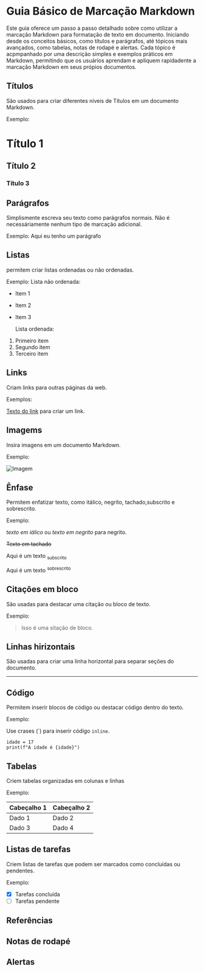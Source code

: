 # Guia Básico de Marcação Markdown
Este guia oferece um passo a passo detalhado sobre como utilizar  a marcação Markdown para formatação de texto em documento. Iniciando desde os conceitos básicos, como títulos e parágrafos, até tópicos mais avançados, como tabelas, notas de rodapé e alertas. Cada tópico é acpmpanhado por uma descrição simples e exemplos práticos em Markdown, permitindo que os usuários aprendam e apliquem rapidadente a marcação Markdown em seus própios documentos.

## Títulos
São usados para criar diferentes níveis de Títulos em um documento Markdown.

Exemplo:
# Título 1
## Título 2
### Título 3

## Parágrafos 
Simplismente escreva seu texto como parágrafos normais. Não é necessáriamente nenhum tipo de marcação adicional.

Exemplo:
Aqui eu tenho um parágrafo

## Listas
permitem criar listas ordenadas ou não ordenadas.

Exemplo:
Lista não ordenada: 

* Item 1
* Item 2
* Item 3

  Lista ordenada:
  
1. Primeiro item
2. Segundo item
3. Terceiro item 
  
## Links
Criam links para outras páginas da web.

Exemplos: 

[Texto do link](URL) para criar um link.

## Imagems
Insira imagens em um documento Markdown.

Exemplo:

![Imagem](URL_da_imagem)

## Ênfase
Permitem enfatizar texto, como itálico, negrito, tachado,subscrito e sobrescrito.

Exemplo:

*texto em iálico* ou _texto em negrito_ para negrito.

~~Texto em tachado~~

Aqui é um texto <sub> subscrito </sub>

Aqui é um texto <sup> sobrescrito </sup>

## Citações em bloco
São usadas para destacar uma citação ou bloco de texto.

Exemplo:

> Isso é uma sitação de bloco.

## Linhas hirizontais
São usadas para criar uma linha horizontal para separar seções do documento.

---

## Código 
Permitem inserir blocos de código ou destacar código dentro do texto.

Exemplo:

Use crases (\`) para inserir código `inline`.

```
idade = 17
print(f"A idade é {idade}")
```
## Tabelas
Criem tabelas organizadas em colunas e linhas 

Exemplo:

| Cabeçalho 1 | Cabeçalho 2 |
|-------------|-------------|
| Dado 1      | Dado 2      |
| Dado 3      | Dado 4      |

## Listas de tarefas
Criem listas de tarefas que podem ser marcados como concluídas ou pendentes.

Exemplo:

- [x] Tarefas concluída
- [ ] Tarefas pendente

## Referências 
## Notas de rodapé 
## Alertas
